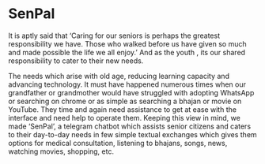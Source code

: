 # SenPal

It is aptly said that ‘Caring for our seniors is perhaps the greatest responsibility we have. Those who walked before us have given so much and made possible the life we all enjoy.’ And as the youth , its our shared responsibility to cater to their new needs.  

The needs which arise with old age, reducing learning capacity and advancing technology. It must have happened numerous times when our grandfather or grandmother would have struggled with adopting WhatsApp or searching on chrome or as simple as searching a bhajan or movie on YouTube. They time and again need assistance to get at ease with the interface and need help to operate them. Keeping this view in mind, we made ‘SenPal’, a telegram chatbot which assists senior citizens and caters to their day-to-day needs in few simple textual exchanges which gives them options for medical consultation, listening to bhajans, songs, news, watching movies, shopping, etc.
